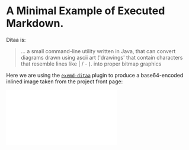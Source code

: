 # A Minimal Example of Executed Markdown.

Ditaa is:

> ... a small command-line utility written in Java, that can convert diagrams drawn using ascii art ('drawings' that contain characters that resemble lines like | / - ). into proper bitmap graphics

Here we are using the [`exemd-ditaa`](https://www.npmjs.org/package/exemd-dot) plugin to produce a base64-encoded inlined image taken from the project front page:


![](./figures/f-dot-0.pdf
)


